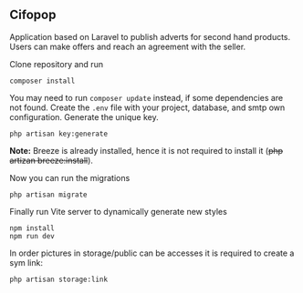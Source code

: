 ## Cifopop

Application based on Laravel to publish adverts for second hand products. Users can make offers and reach an agreement with the seller.

Clone repository and run
```
composer install
```
You may need to run ```composer update``` instead, if some dependencies are not found.
Create the `.env` file with your project, database, and smtp own configuration. Generate the unique key.
```
php artisan key:generate
```
**Note:** Breeze is already installed, hence it is not required to install it (~~php artizan breeze:install~~).

Now you can run the migrations
```
php artisan migrate
```
Finally run Vite server to dynamically generate new styles
```
npm install
npm run dev
```
In order pictures in storage/public can be accesses it is required to create a sym link:
```
php artisan storage:link
```
